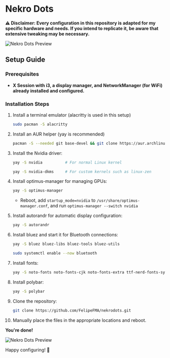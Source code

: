 # Nekro Dots

**⚠️ Disclaimer: Every configuration in this repository is adapted for my specific hardware and needs. If you intend to replicate it, be aware that extensive tweaking may be necessary.**

![Nekro Dots Preview](https://github.com/FelipeFMA/nekrodots/assets/30672253/7cacb29d-b13f-4a32-b897-0f7b3d3306e1)

## Setup Guide

### Prerequisites

- **X Session with i3, a display manager, and NetworkManager (for WiFi) already installed and configured.**

### Installation Steps

1. Install a terminal emulator (alacritty is used in this setup)
   ```bash
   sudo pacman -S alacritty
   ```

2. Install an AUR helper (yay is recommended)
   ```bash
   pacman -S --needed git base-devel && git clone https://aur.archlinux.org/yay-bin.git && cd yay-bin && makepkg -si
   ```

3. Install the Nvidia driver:
   ```bash
   yay -S nvidia          # For normal Linux kernel
   ```
   ```bash
   yay -S nvidia-dkms     # For custom kernels such as linux-zen
   ```

4. Install optimus-manager for managing GPUs:
   ```bash
   yay -S optimus-manager
   ```
   - Reboot, add `startup_mode=nvidia` to `/usr/share/optimus-manager.conf`, and run `optimus-manager --switch nvidia`

5. Install autorandr for automatic display configuration:
   ```bash
   yay -S autorandr
   ```

6. Install bluez and start it for Bluetooth connections:
   ```bash
   yay -S bluez bluez-libs bluez-tools bluez-utils
   ```
   ```bash
   sudo systemctl enable --now bluetooth
   ```

7. Install fonts:
   ```bash
   yay -S noto-fonts noto-fonts-cjk noto-fonts-extra ttf-nerd-fonts-symbols ttf-nerd-fonts-symbols-common ttf-jetbrains-mono-nerd ttf-sourcecodepro-nerd
   ```

8. Install polybar:
   ```bash
   yay -S polybar
   ```

9. Clone the repository:
   ```bash
   git clone https://github.com/FelipeFMA/nekrodots.git
   ```

10. Manually place the files in the appropriate locations and reboot.

**You're done!**

![Nekro Dots Preview](https://github.com/FelipeFMA/nekrodots/assets/30672253/5afc431a-85ca-4f6c-8156-f419c201d1c6)

Happy configuring! 🚀
